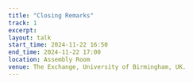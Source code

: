 ```yaml
---
title: "Closing Remarks"
track: 1
excerpt: 
layout: talk
start_time: 2024-11-22 16:50
end_time: 2024-11-22 17:00
location: Assembly Room
venue: The Exchange, University of Birmingham, UK.
---
```

